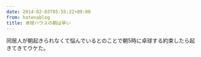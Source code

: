 ```yaml
---
date: 2014-02-03T05:55:22+09:00
from: hatenablog
title: 卓球ハウスの朝は早い
---
```

同居人が朝起きられなくて悩んでいるとのことで朝5時に卓球する約束したら起きてきてウケた。


